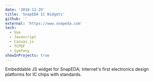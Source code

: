 ```yaml
---
date: '2018-12-29'
title: 'SnapEDA IC Widgets'
github: ''
external: 'https://www.snapeda.com'
tech:
  - Vue
  - Javascript
  - Canvas.js
  - TCPDF
  - Symfony
showInProjects: true
---
```


Embeddable JS widget for SnapEDA; Internet's first electronics design platforms for IC chips with standards.
